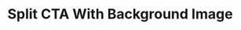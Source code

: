 ---
title: Split CTA With Background Image
component: "cta"
seo:
  page_title:
  meta_description:
  featured_image: /uploads/featured-image.jpg
  featured_image_alt:
hero:
  heading:
  body:
  hero_image:
    image: /uploads/featured-image.jpg
    image_alt:
html_example:
  - |
    <section class="cta--split columns bg-black-2 shadow-md" aria-labelledby="cta-heading">
      <div class="cta__content block margin-block-auto col">
        <div class="wrapper-sm text-color-white flow">
          <h2 id="cta-heading" class="h1">CTA Heading</h2>
          <p>Kombucha literally sriracha gatekeep succulents kogi. Shoreditch XOXO beard gentrify cardigan green juice bodega boys blackbird spyplane tousled Brooklyn fit. Forage tacos cold-pressed blue bottle. Cornhole offal JOMO PBR&B occupy, fashion axe cloud bread yr.</p>
          <a class="btn btn--primary" href="/contact/">Let's Talk</a>
        </div>
      </div>
      <div class="cta__image col">
        <picture>
          <source sizes="100vw" srcset="" type="image/avif">

          <source sizes="100vw" srcset="" type="image/webp">

          <source sizes="100vw" srcset="" type="image/jpg">

          <img src="https://source.unsplash.com/random/800x800?space" alt="" width="1800" height="600">
        </picture>
      </div>
    </section>
css_example:
  - |
    .cta--split .cta__image img {
        aspect-ratio: 3/2;
        width: 100%;
        height: 100%;
        object-fit: cover;
    }
---
